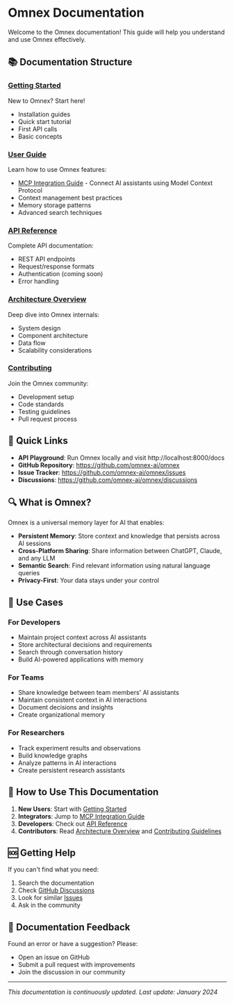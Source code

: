 # Omnex Documentation

Welcome to the Omnex documentation! This guide will help you understand and use Omnex effectively.

## 📚 Documentation Structure

### [Getting Started](./getting-started/)
New to Omnex? Start here!
- Installation guides
- Quick start tutorial
- First API calls
- Basic concepts

### [User Guide](./user-guide/)
Learn how to use Omnex features:
- [MCP Integration Guide](./user-guide/mcp-integration.md) - Connect AI assistants using Model Context Protocol
- Context management best practices
- Memory storage patterns
- Advanced search techniques

### [API Reference](./api-reference/)
Complete API documentation:
- REST API endpoints
- Request/response formats
- Authentication (coming soon)
- Error handling

### [Architecture Overview](./architecture.md)
Deep dive into Omnex internals:
- System design
- Component architecture
- Data flow
- Scalability considerations

### [Contributing](../CONTRIBUTING.md)
Join the Omnex community:
- Development setup
- Code standards
- Testing guidelines
- Pull request process

## 🎯 Quick Links

- **API Playground**: Run Omnex locally and visit http://localhost:8000/docs
- **GitHub Repository**: https://github.com/omnex-ai/omnex
- **Issue Tracker**: https://github.com/omnex-ai/omnex/issues
- **Discussions**: https://github.com/omnex-ai/omnex/discussions

## 🔍 What is Omnex?

Omnex is a universal memory layer for AI that enables:

- **Persistent Memory**: Store context and knowledge that persists across AI sessions
- **Cross-Platform Sharing**: Share information between ChatGPT, Claude, and any LLM
- **Semantic Search**: Find relevant information using natural language queries
- **Privacy-First**: Your data stays under your control

## 🚀 Use Cases

### For Developers
- Maintain project context across AI assistants
- Store architectural decisions and requirements
- Search through conversation history
- Build AI-powered applications with memory

### For Teams
- Share knowledge between team members' AI assistants
- Maintain consistent context in AI interactions
- Document decisions and insights
- Create organizational memory

### For Researchers
- Track experiment results and observations
- Build knowledge graphs
- Analyze patterns in AI interactions
- Create persistent research assistants

## 📖 How to Use This Documentation

1. **New Users**: Start with [Getting Started](./getting-started/)
2. **Integrators**: Jump to [MCP Integration Guide](./user-guide/mcp-integration.md)
3. **Developers**: Check out [API Reference](./api-reference/)
4. **Contributors**: Read [Architecture Overview](./architecture.md) and [Contributing Guidelines](../CONTRIBUTING.md)

## 🆘 Getting Help

If you can't find what you need:

1. Search the documentation
2. Check [GitHub Discussions](https://github.com/omnex-ai/omnex/discussions)
3. Look for similar [Issues](https://github.com/omnex-ai/omnex/issues)
4. Ask in the community

## 📝 Documentation Feedback

Found an error or have a suggestion? Please:
- Open an issue on GitHub
- Submit a pull request with improvements
- Join the discussion in our community

---

*This documentation is continuously updated. Last update: January 2024*